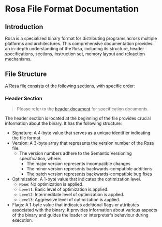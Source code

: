 # Rosa File Format Documentation

## Introduction
Rosa is a specialized binary format for distributing
programs across multiple platforms and architectures.
This comprehensive documentation provides an in-depth
understanding of the Rosa, including its structure,
header specifications, sections, instruction set,
memory layout and reloaction mechanisms.

## File Structure
A Rosa file consists of the following sections, with specific order:

### Header Section
> Please refer to the [header document](header.md) for specification documents.

The header section is located at the beginning of the file provides
crucial information about the binary. It has the following structure:

- Signature: A 4-byte value that serves as a unique identifier indicating
the file format.
- Version: A 3-byte array that represents the version number of the Rosa file.
    - The version numbers adhere to the Semantic Versioning specification, where:
      - The major version represents incompatible changes
      - The minor version represents backwards-compatible additions
      - The patch version represents backwards-compatible bug fixes
- Optimization: A 1-byte value that indicates the optimization level.
  - `None`: No optimization is applied.
  - `Level1`: Basic level of optimization is applied. 
  - `Level2`: Intermeditate level of optimization is applied.
  - `Level3`: Aggressive level of optimization is applied.
- Flags: A 1-byte value that indicates additional flags or attributes associated
with the binary. It provides information about various aspects of the binary
and guides the loader or interpreter's behaviour during execution.